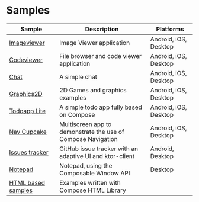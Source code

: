 # Samples
| Sample                               | Description                                                                                  | Platforms             |
| ------------------------------------ | -------------------------------------------------------------------------------------------- | --------------------- |
| [Imageviewer](imageviewer)           | Image Viewer application                                                                     | Android, iOS, Desktop |
| [Codeviewer](codeviewer)             | File browser and code viewer application                                                     | Android, iOS, Desktop |
| [Chat](chat)                         | A simple chat                                                                                | Android, iOS, Desktop |
| [Graphics2D](graphics-2d)            | 2D Games and graphics examples                                                               | Android, iOS, Desktop |
| [Todoapp Lite](todoapp-lite)         | A simple todo app fully based on Compose                                                     | Android, iOS, Desktop |
| [Nav Cupcake](nav_cupcake)           | Multiscreen app to demonstrate the use of Compose Navigation                                 | Android, iOS, Desktop |
| [Issues tracker](issues)             | GitHub issue tracker with an adaptive UI and ktor-client                                     | Android, Desktop      |
| [Notepad](notepad)                   | Notepad, using the Composable Window API                                                     | Desktop               |
| [HTML based samples](html/README.md) | Examples written with Compose HTML Library                                                   |
